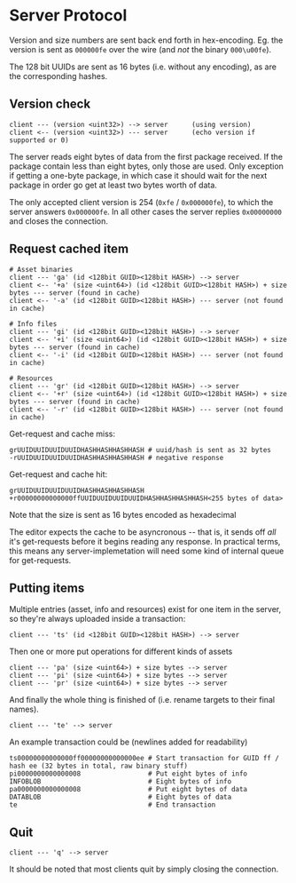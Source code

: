 # Server Protocol

Version and size numbers are sent back end forth in hex-encoding. Eg. the
version is sent as `000000fe` over the wire (and *not* the binary `000\u00fe`).

The 128 bit UUIDs are sent as 16 bytes (i.e. without any encoding), as are the
corresponding hashes.

## Version check

```
client --- (version <uint32>) --> server	  (using version)
client <-- (version <uint32>) --- server	  (echo version if supported or 0)
```

The server reads eight bytes of data from the first package received. If the
package contain less than eight bytes, only those are used. Only exception if
getting a one-byte package, in which case it should wait for the next package
in order go get at least two bytes worth of data.

The only accepted client version is 254 (`0xfe` / `0x000000fe`), to which the
server answers `0x000000fe`. In all other cases the server replies `0x00000000`
and closes the connection.

## Request cached item
```
# Asset binaries
client --- 'ga' (id <128bit GUID><128bit HASH>) --> server
client <-- '+a' (size <uint64>) (id <128bit GUID><128bit HASH>) + size bytes --- server (found in cache)
client <-- '-a' (id <128bit GUID><128bit HASH>) --- server (not found in cache)

# Info files
client --- 'gi' (id <128bit GUID><128bit HASH>) --> server
client <-- '+i' (size <uint64>) (id <128bit GUID><128bit HASH>) + size bytes --- server (found in cache)
client <-- '-i' (id <128bit GUID><128bit HASH>) --- server (not found in cache)

# Resources
client --- 'gr' (id <128bit GUID><128bit HASH>) --> server
client <-- '+r' (size <uint64>) (id <128bit GUID><128bit HASH>) + size bytes --- server	(found in cache)
client <-- '-r' (id <128bit GUID><128bit HASH>) --- server (not found in cache)
```

Get-request and cache miss:

    grUUIDUUIDUUIDUUIDHASHHASHHASHHASH # uuid/hash is sent as 32 bytes
    -rUUIDUUIDUUIDUUIDHASHHASHHASHHASH # negative response

Get-request and cache hit:

    grUUIDUUIDUUIDUUIDHASHHASHHASHHASH
    +r00000000000000ffUUIDUUIDUUIDUUIDHASHHASHHASHHASH<255 bytes of data>

Note that the size is sent as 16 bytes encoded as hexadecimal

The editor expects the cache to be asyncronous -- that is, it sends off *all*
it's get-requests before it begins reading any response. In practical terms,
this means any server-implemetation will need some kind of internal queue for
get-requests.

## Putting items

Multiple entries (asset, info and resources) exist for one item in the server,
so they're always uploaded inside a transaction:

```
client --- 'ts' (id <128bit GUID><128bit HASH>) --> server
```

Then one or more put operations for different kinds of assets

```
client --- 'pa' (size <uint64>) + size bytes --> server
client --- 'pi' (size <uint64>) + size bytes --> server
client --- 'pr' (size <uint64>) + size bytes --> server
```

And finally the whole thing is finished of (i.e. rename targets to their final names).

```
client --- 'te' --> server
```

An example transaction could be (newlines added for readability)

    ts00000000000000ff00000000000000ee # Start transaction for GUID ff / hash ee (32 bytes in total, raw binary stuff)
    pi0000000000000008                 # Put eight bytes of info
    INFOBLOB                           # Eight bytes of info
    pa0000000000000008                 # Put eight bytes of data
    DATABLOB                           # Eight bytes of data
    te                                 # End transaction

## Quit

```
client --- 'q' --> server
```

It should be noted that most clients quit by simply closing the connection.